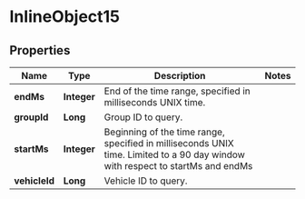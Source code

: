 
# InlineObject15

## Properties
Name | Type | Description | Notes
------------ | ------------- | ------------- | -------------
**endMs** | **Integer** | End of the time range, specified in milliseconds UNIX time. | 
**groupId** | **Long** | Group ID to query. | 
**startMs** | **Integer** | Beginning of the time range, specified in milliseconds UNIX time. Limited to a 90 day window with respect to startMs and endMs | 
**vehicleId** | **Long** | Vehicle ID to query. | 




